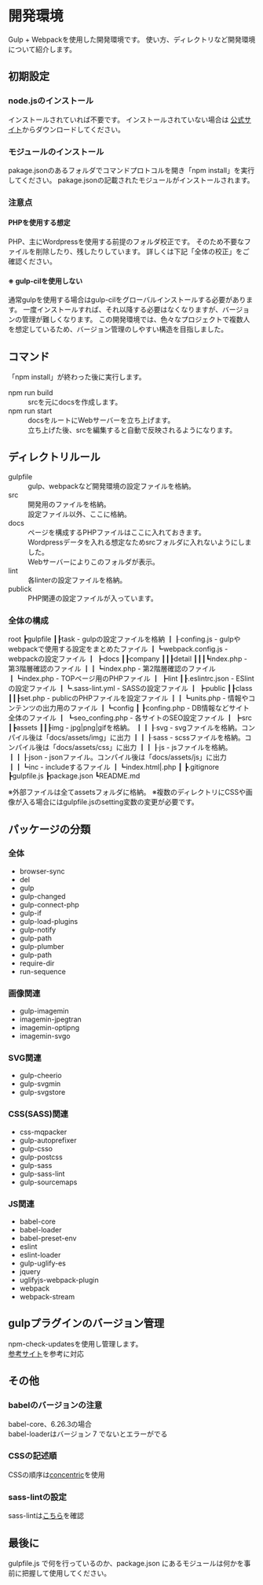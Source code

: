 # 開発環境

Gulp + Webpackを使用した開発環境です。
使い方、ディレクトリなど開発環境について紹介します。

## 初期設定
### node.jsのインストール
インストールされていれば不要です。
インストールされていない場合は <a href="https://nodejs.org/ja/" target="_blank">公式サイト</a>からダウンロードしてください。

### モジュールのインストール
pakage.jsonのあるフォルダでコマンドプロトコルを開き「npm install」を実行してください。
pakage.jsonの記載されたモジュールがインストールされます。

### 注意点

#### PHPを使用する想定
PHP、主にWordpressを使用する前提のフォルダ校正です。
そのため不要なファイルを削除したり、残したりしています。
詳しくは下記「全体の校正」をご確認ください。

#### ※ gulp-cilを使用しない
通常gulpを使用する場合はgulp-cilをグローバルインストールする必要があります。
一度インストールすれば、それ以降する必要はなくなりますが、バージョンの管理が難しくなります。
この開発環境では、色々なプロジェクトで複数人を想定しているため、バージョン管理のしやすい構造を目指しました。

## コマンド
「npm install」が終わった後に実行します。

<dl>
<dt>npm run build</dt>
<dd>srcを元にdocsを作成します。</dd>

<dt>npm run start</dt>
<dd>docsをルートにWebサーバーを立ち上げます。<br>立ち上げた後、srcを編集すると自動で反映されるようになります。</dd>
</dl>

## ディレクトリルール
<dl>
<dt>gulpfile</dt>
<dd>gulp、webpackなど開発環境の設定ファイルを格納。</dd>

<dt>src</dt>
<dd>開発用のファイルを格納。<br>設定ファイル以外、ここに格納。</dd>

<dt>docs</dt>
<dd>ページを構成するPHPファイルはここに入れておきます。<br>Wordpressデータを入れる想定なためsrcフォルダに入れないようにしました。<br>Webサーバーによりこのフォルダが表示。</dd>

<dt>lint</dt>
<dd>各linterの設定ファイルを格納。</dd>

<dt>publick</dt>
<dd>PHP関連の設定ファイルが入っています。</dd>
</dl>

### 全体の構成
root
┣gulpfile
┃┠task              - gulpの設定ファイルを格納
┃┠confing.js        - gulpやwebpackで使用する設定をまとめたファイル
┃┗webpack.config.js - webpackの設定ファイル
┃
┣docs
┃┠company
┃┃┠detail
┃┃┃┗index.php    - 第3階層確認のファイル
┃┃┗index.php     - 第2階層確認のファイル
┃┗index.php      - TOPページ用のPHPファイル
┃
┣lint
┃┠.eslintrc.json - ESlintの設定ファイル
┃┗.sass-lint.yml - SASSの設定ファイル
┃
┣public
┃┠class
┃┃┠set.php         - publicのPHPファイルを設定ファイル
┃┃┗units.php       - 情報やコンテンツの出力用のファイル
┃┗config
┃ ┠confing.php     - DB情報などサイト全体のファイル
┃ ┗seo_confing.php - 各サイトのSEO設定ファイル
┃
┣src
┃┣assets
┃┃┠img  - jpg|png|gifを格納。
┃┃┠svg  - svgファイルを格納。コンパイル後は「docs/assets/img」に出力
┃┃┠sass - scssファイルを格納。コンパイル後は「docs/assets/css」に出力
┃┃┠js   - jsファイルを格納。
┃┃┠json - jsonファイル。コンパイル後は「docs/assets/js」に出力
┃┃┗inc  - includeするファイル
┃┗index.html|.php
┃
┣.gitignore
┣gulpfile.js
┣package.json
┗README.md

※外部ファイルは全てassetsフォルダに格納。
※複数のディレクトリにCSSや画像が入る場合にはgulpfile.jsのsetting変数の変更が必要です。

## パッケージの分類
### 全体
- browser-sync
- del
- gulp
- gulp-changed
- gulp-connect-php
- gulp-if
- gulp-load-plugins
- gulp-notify
- gulp-path
- gulp-plumber
- gulp-path
- require-dir
- run-sequence

### 画像関連
- gulp-imagemin
- imagemin-jpegtran
- imagemin-optipng
- imagemin-svgo

### SVG関連
- gulp-cheerio
- gulp-svgmin
- gulp-svgstore

### CSS(SASS)関連
- css-mqpacker
- gulp-autoprefixer
- gulp-csso
- gulp-postcss
- gulp-sass
- gulp-sass-lint
- gulp-sourcemaps

### JS関連
- babel-core
- babel-loader
- babel-preset-env
- eslint
- eslint-loader
- gulp-uglify-es
- jquery
- uglifyjs-webpack-plugin
- webpack
- webpack-stream

## gulpプラグインのバージョン管理
npm-check-updatesを使用し管理します。<br>
<a href="http://tacamy.hatenablog.com/entry/2016/08/10/193603" target="_blank">参考サイト</a>を参考に対応

## その他
### babelのバージョンの注意
babel-core、6.26.3の場合<br>
babel-loaderはバージョン 7 でないとエラーがでる

### CSSの記述順
CSSの順序は<a href="https://github.com/sasstools/sass-lint/blob/develop/lib/config/property-sort-orders/concentric.yml" target="_blank">concentric</a>を使用

### sass-lintの設定
sass-lintは<a href="https://github.com/sasstools/sass-lint/tree/develop/docs/rules" target="_blank">こちら</a>を確認

## 最後に
gulpfile.js で何を行っているのか、package.json にあるモジュールは何かを事前に把握して使用してください。
